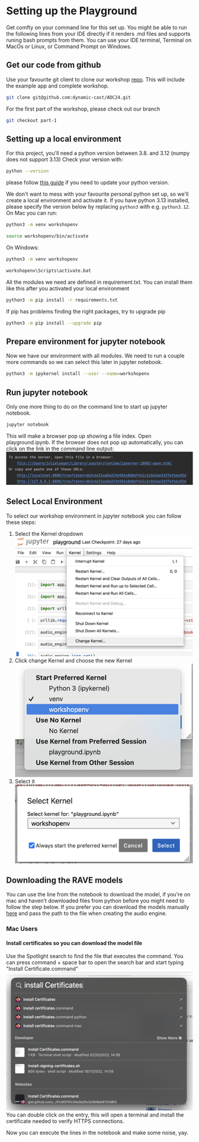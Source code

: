 # Setting up the Playground
Get comfty on your command line for this set up. You might be able to run the following lines from your IDE directly if it renders .md files and supports runing bash prompts from them. You can use your IDE terminal, Terminal on MacOs or Linux, or Command Prompt on Windows.

## Get our code from github
Use your favourite git client to clone our workshop [repo](https://github.com/dynamic-cast/ADC24).
This will include the example app and complete workshop.
```bash
git clone git@github.com:dynamic-cast/ADC24.git
```

For the first part of the workshop, please check out our branch
```bash
git checkout part-1
```

## Setting up a local environment
For this project, you'll need a python version between 3.8. and 3.12 (numpy does not support 3.13) Check your version with:

```bash
python --version
```

please follow [this guide](https://www.pythoncentral.io/how-to-update-python/) if you need to update your python version.

We don't want to mess with your favourite personal python set up, so we'll create a local environment and activate it. If you have python 3.13 installed, please specify the version below by replacing `python3` with e.g. `python3.12`. On Mac you can run: 

```bash
python3 -m venv workshopenv
```
```bash
source workshopenv/bin/activate
```

On Windows:
```bash
python3 -m venv workshopenv
```
```bash
workshopenv\Scripts\activate.bat
```

All the modules we need are defined in requirement.txt. You can install them like this after you activated your local environment
```bash
python3 -m pip install -r requirements.txt
```

If pip has problems finding the right packages, try to upgrade pip
```bash
python3 -m pip install --upgrade pip
```

## Prepare environment for jupyter notebook 

Now we have our environment with all modules. We need to run a couple more commands so we can select this later in jupyter notebook.
```bash
python3 -m ipykernel install --user --name=workshopenv
```

## Run jupyter notebook
Only one more thing to do on the command line to start up jupyter notebook. 
```bash
jupyter notebook
```

This will make a browser pop up showing a file index. Open playground.ipynb.
If the browser does not pop up automatically, you can click on the link in the command line output:
![Link to local jupyter host](jupyter_setup_resources/jupyter_server.jpg)

## Select Local Environment
To select our workshop environment in jupyter notebook you can follow these steps:
1. Select the Kernel dropdown
![Select Kernel menu](jupyter_setup_resources/select_kernel1.jpg)
2. Click change Kernel and choose the new Kernel
![Change Kernel](jupyter_setup_resources/select_kernel2.jpg)
3. Select it
![Select Kernel](jupyter_setup_resources/select_kernel3.jpg)

## Downloading the RAVE models
You can use the line from the notebook to download the model, if you're on mac and haven't downloaded files from python before you might need to follow the step below.
If you prefer you can download the models manually [here](https://acids-ircam.github.io/rave_models_download) and pass the path to the file when creating the audio engine.   

### Mac Users
#### Install certificates so you can download the model file
Use the Spotlight search to find the file that executes the command. You can press command + space bar to open the search bar and start typing "Install Certificate.command"
![Install the certificate](jupyter_setup_resources/install_certificates.jpg)
You can double click on the entry, this will open a terminal and install the certificate needed to verify HTTPS connections.

Now you can execute the lines in the notebook and make some noise, yay.